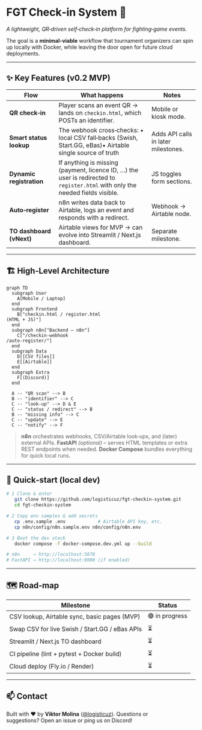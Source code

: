 # FGT Check‑in System 🥊

*A lightweight, QR‑driven self‑check‑in platform for fighting‑game events.*

The goal is a **minimal‑viable** workflow that tournament organizers can spin up locally with Docker, while leaving the door open for future cloud deployments.

---

## ✨ Key Features (v0.2 MVP)

|  Flow                    |  What happens                                                                                                                  |  Notes                              |
| ------------------------ | ------------------------------------------------------------------------------------------------------------------------------ | ----------------------------------- |
| **QR check‑in**          | Player scans an event QR → lands on `checkin.html`, which POSTs an identifier.                                                 | Mobile or kiosk mode.               |
| **Smart status lookup**  | The webhook cross‑checks: • local CSV fall‑backs (Swish, Start.GG, eBas)• Airtable single source of truth                      | Adds API calls in later milestones. |
| **Dynamic registration** | If anything is missing (payment, licence ID, …) the user is redirected to `register.html` with only the needed fields visible. | JS toggles form sections.           |
| **Auto‑register**        | n8n writes data back to Airtable, logs an event and responds with a redirect.                                                  | Webhook → Airtable node.            |
| **TO dashboard (vNext)** | Airtable views for MVP → can evolve into Streamlit / Next.js dashboard.                                                        | Separate milestone.                 |

---

## 🏗️ High‑Level Architecture

```mermaid
graph TD
  subgraph User
    A[Mobile / Laptop]
  end
  subgraph Frontend
    B["checkin.html / register.html
(HTML + JS)"]
  end
  subgraph n8n["Backend – n8n"]
    C["/checkin-webhook
/auto-register/"]
  end
  subgraph Data
    D[[CSV files]]
    E[[Airtable]]
  end
  subgraph Extra
    F[(Discord)]
  end

  A -- "QR scan" --> B
  B -- "identifier" --> C
  C -- "look-up" --> D & E
  C -- "status / redirect" --> B
  B -- "missing info" --> C
  C -- "update" --> E
  C -- "notify" --> F
```

> **n8n** orchestrates webhooks, CSV/Airtable look‑ups, and (later) external APIs.
> **FastAPI** *(optional)* – serves HTML templates or extra REST endpoints when needed.
> **Docker Compose** bundles everything for quick local runs.

---

## 🚀 Quick‑start (local dev)

```bash
# 1 Clone & enter
   git clone https://github.com/logisticuz/fgt-checkin-system.git
   cd fgt-checkin-system

# 2 Copy env samples & add secrets
   cp .env.sample .env            # Airtable API key, etc.
   cp n8n/config/n8n.sample.env n8n/config/n8n.env

# 3 Boot the dev stack
   docker compose -f docker-compose.dev.yml up --build

# n8n     → http://localhost:5678
# FastAPI → http://localhost:8000 (if enabled)
```

---

## 🗺️ Road‑map

|  Milestone                                     |  Status        |
| ---------------------------------------------- | -------------- |
| CSV lookup, Airtable sync, basic pages (MVP)   | 🟣 in progress |
| Swap CSV for live Swish / Start.GG / eBas APIs | ⏳              |
| Streamlit / Next.js TO dashboard               | ⏳              |
| CI pipeline (lint + pytest + Docker build)     | ⏳              |
| Cloud deploy (Fly.io / Render)                 | ⏳              |

---


## 📫 Contact

Built with ❤️ by **Viktor Molina** ([@logisticuz](https://github.com/logisticuz)).
Questions or suggestions? Open an issue or ping us on Discord!
